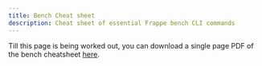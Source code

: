 ```yaml
---
title: Bench Cheat sheet
description: Cheat sheet of essential Frappe bench CLI commands
---
```


Till this page is being worked out, you can download a single page PDF of the bench cheatsheet [here](https://hussain.click/bench-cheatsheet).
